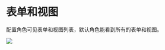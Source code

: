 # 表单和视图
配置角色可见表单和视图列表，默认角色能看到所有的表单和视图。

![](https://tcs-devops.aliyuncs.com/storage/11343b08cdc4754ce7ff755df99993bc598d?Signature=eyJhbGciOiJIUzI1NiIsInR5cCI6IkpXVCJ9.eyJBcHBJRCI6IjVlNzQ4MmQ2MjE1MjJiZDVjN2Y5YjMzNSIsIl9hcHBJZCI6IjVlNzQ4MmQ2MjE1MjJiZDVjN2Y5YjMzNSIsIl9vcmdhbml6YXRpb25JZCI6IiIsImV4cCI6MTcxODA5NjM1MiwiaWF0IjoxNzE3NDkxNTUyLCJyZXNvdXJjZSI6Ii9zdG9yYWdlLzExMzQzYjA4Y2RjNDc1NGNlN2ZmNzU1ZGY5OTk5M2JjNTk4ZCJ9.vr3dbhIOzU2Rue6Qax_DFFigi8HLV8zV8YpK9guqfg8&download=image.png "")

